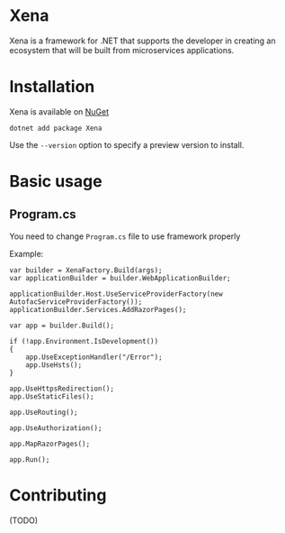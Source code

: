 # Xena

Xena is a framework for .NET that supports the developer in creating an ecosystem that will be built from microservices applications.

# Installation
Xena is available on [NuGet](https://www.nuget.org/packages/Xena)
```
dotnet add package Xena
```

Use the `--version` option to specify a preview version to install.

# Basic usage
## Program.cs

You need to change `Program.cs` file to use framework properly

Example:
```
var builder = XenaFactory.Build(args);
var applicationBuilder = builder.WebApplicationBuilder;

applicationBuilder.Host.UseServiceProviderFactory(new AutofacServiceProviderFactory());
applicationBuilder.Services.AddRazorPages();

var app = builder.Build();

if (!app.Environment.IsDevelopment())
{
    app.UseExceptionHandler("/Error");
    app.UseHsts();
}

app.UseHttpsRedirection();
app.UseStaticFiles();

app.UseRouting();

app.UseAuthorization();

app.MapRazorPages();

app.Run();
```

# Contributing
(TODO)
